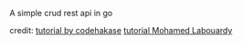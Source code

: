 A simple crud rest api in go

credit: [tutorial by codehakase](https://www.codementor.io/codehakase/building-a-restful-api-with-golang-a6yivzqdo)
[tutorial Mohamed Labouardy](https://hackernoon.com/build-restful-api-in-go-and-mongodb-5e7f2ec4be94)
